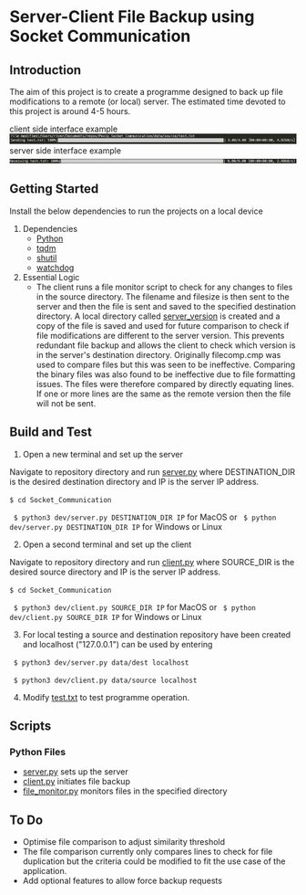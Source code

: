 # Server-Client File Backup using Socket Communication

## Introduction 
The aim of this project is to create a programme designed to back up file modifications to a remote (or local) server. The estimated time devoted to this project is around 4-5 hours.

client side interface example
![image](./image1.png)
server side interface example
![image](./image2.png)

## Getting Started
Install the below dependencies to run the projects on a local device
1. Dependencies
    * [Python](https://www.python.org/downloads/)
    * [tqdm](https://github.com/tqdm/tqdm)
    * [shutil](https://docs.python.org/3/library/shutil.html)
    * [watchdog](https://pypi.org/project/watchdog/)
2. Essential Logic
    * The client runs a file monitor script to check for any changes to files in the source directory. The filename and filesize is then sent to the server and then the file is sent and saved to the specified destination directory. A local directory called [server_version](./server_version) is created and a copy of the file is saved and used for future comparison to check if file modifications are different to the server version. This prevents redundant file backup and allows the client to check which version is in the server's destination directory. Originally filecomp.cmp was used to compare files but this was seen to be ineffective. Comparing the binary files was also found to be ineffective due to file formatting issues. The files were therefore compared by directly equating lines. If one or more lines are the same as the remote version then the file will not be sent.

## Build and Test
1. Open a new terminal and set up the server

Navigate to repository directory and run [server.py](./dev/server.py) where DESTINATION_DIR is the desired destination directory and IP is the server IP address.

``` $ cd Socket_Communication ```

``` $ python3 dev/server.py DESTINATION_DIR IP``` for MacOS or ``` $ python dev/server.py DESTINATION_DIR IP``` for Windows or Linux


2. Open a second terminal and set up the client

Navigate to repository directory and run [client.py](./dev/client.py) where SOURCE_DIR is the desired source directory and IP is the server IP address.

``` $ cd Socket_Communication ```

``` $ python3 dev/client.py SOURCE_DIR IP``` for MacOS or ``` $ python dev/client.py SOURCE_DIR IP``` for Windows or Linux

3. For local testing a source and destination repository have been created and localhost ("127.0.0.1") can be used by entering

``` $ python3 dev/server.py data/dest localhost```

``` $ python3 dev/client.py data/source localhost```

4. Modify [test.txt](./data/source/test.txt) to test programme operation.

## Scripts
### Python Files
* [server.py](./dev/server.py) sets up the server
* [client.py](./dev/client.py) initiates file backup
* [file_monitor.py](./dev/file_monitor.py) monitors files in the specified directory


## To Do
* Optimise file comparison to adjust similarity threshold
* The file comparison currently only compares lines to check for file duplication but the criteria could be modified to fit the use case of the application.
* Add optional features to allow force backup requests

